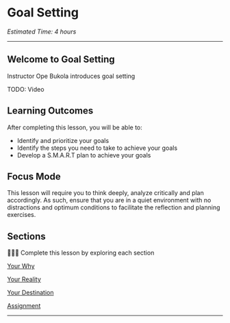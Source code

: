
# Goal Setting
*Estimated Time: 4 hours*

---

## Welcome to Goal Setting
<aside>
  Instructor Ope Bukola introduces goal setting
</aside>

TODO: Video

## **Learning Outcomes**

After completing this lesson, you will be able to:

- Identify and prioritize your goals
- Identify the steps you need to take to achieve your goals
- Develop a S.M.A.R.T plan to achieve your goals

## **Focus Mode**

This lesson will require you to think deeply, analyze critically and plan accordingly. As such, ensure that you are in a quiet environment with no distractions and optimum conditions to facilitate the reflection and planning exercises.

## Sections

<aside>

👩🏿‍🏫 Complete this lesson by exploring each section

</aside>

[Your Why](lessons/goal-setting/why.md)

[Your Reality](lessons/goal-setting/reality.md)

[Your Destination](lessons/goal-setting/destination.md)

[Assignment](lessons/goal-setting/assignment.md)

---
